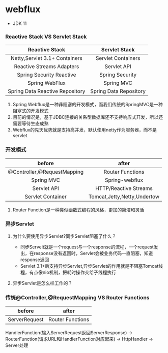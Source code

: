 # webflux

- JDK 11

### Reactive Stack VS Servlet Stack

| Reactive Stack | Servlet Stack | 
| :------: | :------: | 
| Netty,Servlet 3.1+ Containers | Servlet Containers |
| Reactive Streams Adapters | Servlet API |
| Spring Security Reactive | Spring Security |
| Spring WebFlux  | Spring MVC |
| Spring Data Reactive Repository | Spring Data Repository |

1. Spring Webflux是一种非阻塞的开发模式，而我们传统的SpringMVC是一种阻塞式的开发模式
2. 目前的情况是，基于JDBC连接的关系型数据库还不支持响应式开发，所以还需要等待生态成熟
3. Webflux的先天优势就是支持高并发，默认使用netty作为服务器，而不是servlet


### 开发模式

| before | after | 
| :------: | :------: | 
| @Controller,@RequestMapping | Router Functions |
| Spring MVC | Spring-webflux |
| Servlet API | HTTP/Reactive Streams |
| Servlet Container  | Tomcat,Jetty,Netty,Undertow |

1. Router Function是一种类似函数式编程的风格，更加的简洁和灵活


### 异步Servlet

1. 为什么要使用异步Servlet?同步Servlet阻塞了什么？

    - 同步Servelt就是一个request与一个response的流程，一个request发出，在response没有返回时，Servlet会被业务代码一直阻塞，知道response返回
    - Servlet 3.1+后支持异步Servlet,异步Servlet的作用就是不阻塞Tomcat线程，有点像nio机制，把耗时操作交给子线程执行


2. 异步Servlet是怎么样工作的？


### 传统@Controller,@RequestMapping VS Router Functions

| before | after | 
| :------: | :------: | 
| ServerRequest | Router Functions |

HandlerFunction(输入ServerRequest返回ServerResponse)
-> 
RouterFunction(请求URL和HandlerFunction对应起来)
->
HttpHandler
->
Server处理

